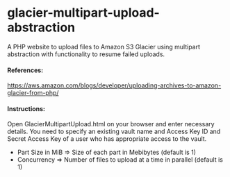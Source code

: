 # glacier-multipart-upload-abstraction
A PHP website to upload files to Amazon S3 Glacier using multipart abstraction with functionality to resume failed uploads.

#### References:
https://aws.amazon.com/blogs/developer/uploading-archives-to-amazon-glacier-from-php/

#### Instructions:
Open GlacierMultipartUpload.html on your browser and enter necessary details.  You need to specify an existing vault name and Access Key ID and Secret Access Key of a user who has appropriate access to the vault.
- Part Size in MiB => Size of each part in Mebibytes (default is 1)
- Concurrency      => Number of files to upload at a time in parallel (default is 1)
